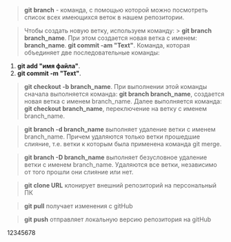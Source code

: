 > **git branch** - команда, с помощью которой можно посмотреть список всех имеющихся веток в нашем репозитории.

> Чтобы создать новую ветку, используем команду: > **git branch branch_name**.
При этом создается новая ветка с именем: **branch_name**.
> **git commit -am "Text"**. Команда, которая объединяет две последовательные команды:
1. **git add "имя файла"**.
2. **git commit -m "Text"**.

> **git checkout -b branch_name**.
При выполнении этой команды сначала выполняется команда: 
**git branch branch_name**, создается новая ветка с именем branch_name.
Далее выполняется команда: **git checkout branch_name**, переключение на ветку с именем branch_name.

> **git branch -d branch_name** выполняет удаление ветки с именем branch_name. Причем удаляются только ветки прошедшие слияние, т.е. ветки к которым была применена команда git merge.

> **git branch -D branch_name** выполняет безусловное удаление ветки с именем branch_name. Удаляются все ветки, независимо от того прошли они слияние или нет.

> **git clone URL** клонирует внешний репозиторий на персональный ПК

> **git pull** получает изменения с gitHub

> **git push** отправляет локальную версию репозитория на gitHub

12345678